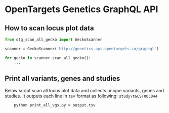 # OpenTargets Genetics GraphQL API

## How to scan locus plot data

```python
from otg_scan_all_gecko import GeckoScanner

scanner = GeckoScanner('http://genetics-api.opentargets.io/graphql')

for gecko in scanner.scan_all_gecko():
    ...
```

## Print all variants, genes and studies

Below script scan all locus plot data and collects unique variants, genes and studies.
It outputs each line in `tsv` format as following: `study\tGCST003044`

```
    python print_all_vgs.py > output.tsv
```
